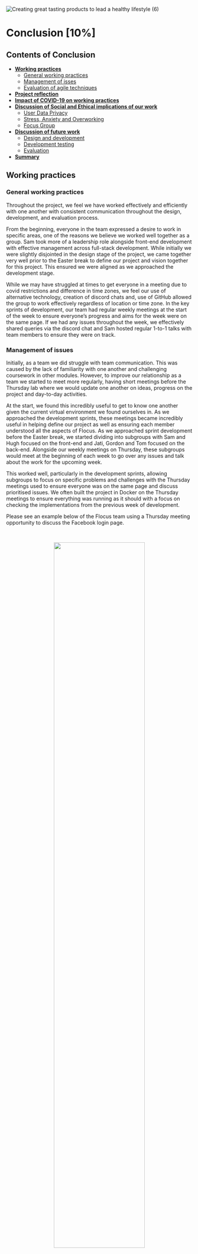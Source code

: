 ![Creating great tasting products to lead a healthy lifestyle (6)](https://user-images.githubusercontent.com/69913789/115700261-6748a700-a35e-11eb-98ff-42c78f4005bf.gif)

# Conclusion [10%]

## Contents of Conclusion

- [**Working practices**](#Working-practices)
  - [General working practices](#General-working-practices)
  - [Management of isses](#Management-of-issues)
  - [Evaluation of agile techniques](#Evaluation-of-agile-techniques)
- [**Project reflection**](#Project-reflection)
- [**Impact of COVID-19 on working practices**](#Impact-of-COVID-19-on-working-practices)
- [**Discussion of Social and Ethical implications of our work**](#Discussion-of-Social-and-Ethical-implications-of-our-work)
  - [User Data Privacy](#User-Data-Privacy)
  - [Stress, Anxiety and Overworking](#Stress,-Anxiety-and-Overworking)
  - [Focus Group](#Focus-Group)
- [**Discussion of future work**](#Discussion-of-future-work)
  - [Design and development](#Design-and-development)
  - [Development testing](#Development-testing)
  - [Evaluation](#Evaluation)
- [**Summary**](#Summary)

## Working practices

### General working practices

Throughout the project, we feel we have worked effectively and efficiently with one another with consistent communication throughout the design, development, and evaluation process.

From the beginning, everyone in the team expressed a desire to work in specific areas, one of the reasons we believe we worked well together as a group. Sam took more of a leadership role alongside front-end development with effective management across full-stack development. While initially we were slightly disjointed in the design stage of the project, we came together very well prior to the Easter break to define our project and vision together for this project. This ensured we were aligned as we approached the development stage.

While we may have struggled at times to get everyone in a meeting due to covid restrictions and difference in time zones, we feel our use of alternative technology, creation of discord chats and, use of GitHub allowed the group to work effectively regardless of location or time zone. In the key sprints of development, our team had regular weekly meetings at the start of the week to ensure everyone’s progress and aims for the week were on the same page. If we had any issues throughout the week, we effectively shared queries via the discord chat and Sam hosted regular 1-to-1 talks with team members to ensure they were on track. 

### Management of issues

Initially, as a team we did struggle with team communication. This was caused by the lack of familiarity with one another and challenging coursework in other modules. However, to improve our relationship as a team we started to meet more regularly, having short meetings before the Thursday lab where we would update one another on ideas, progress on the project and day-to-day activities. 

At the start, we found this incredibly useful to get to know one another given the current virtual environment we found ourselves in. As we approached the development sprints, these meetings became incredibly useful in helping define our project as well as ensuring each member understood all the aspects of Flocus. As we approached sprint development before the Easter break, we started dividing into subgroups with Sam and Hugh focused on the front-end and Jati, Gordon and Tom focused on the back-end. Alongside our weekly meetings on Thursday, these subgroups would meet at the beginning of each week to go over any issues and talk about the work for the upcoming week. 

This worked well, particularly in the development sprints, allowing subgroups to focus on specific problems and challenges with the Thursday meetings used to ensure everyone was on the same page and discuss prioritised issues. We often built the project in Docker on the Thursday meetings to ensure everything was running as it should with a focus on checking the implementations from the previous week of development. 

Please see an example below of the Flocus team using a Thursday meeting opportunity to discuss the Facebook login page. 

<br>
<p align="center">
<img src="../report/Images/teamsCall.jpg" width=70%>
</p>
<b><p align= "center"> Figure 1: A screenshot of a recent team meeting discussing the Facebook login page. </p></b>
</br>

Alongside these meetings, the use of discord was key for the management of issues. As seen in the communication channels section, we had different discord sub-channels to discuss specific issues. These were incredibly useful for sub-teams to query issues and if a specific challenge required the whole team, discussion took place in the general channel. Overall, the regular team and sub-team meetings alongside use of discord channels enabled quick resolution of any of the issues that the team came across throughout the project.

### Evaluation of agile techniques 

During our final stand-up &#128543;, we discussed our overall experience of the project, including our personal experiences of the agile framework. We identified four main aspects of agile that enabled us to succeed in our ambitions:

<ul>
  <li>Stakeholder Involvement</li>
  <li>Customer Collaboration</li>
  <li>Flexibility</li>
  <li>Stress-reduction</li>
</ul>

Our sprints enabled us to focus on an iterative process of development and allowed us to engage key stakeholders towards the end of each sprint – facilitating a customer centric approach. Additionally, we were able to integrate ASAQUA, our partner NGO, into the development process through Gordon’s end-of-sprint liaison and feedback sessions with their team. Organising our tasks into manageable responsibilities also helped the team deal with stress, ensuring that no-one was overwhelmed with work. 

The flexibility of agile added significant value to our MVP. Instead of being focused on process and pre-composed plans, being able to deal with our individual and group responsibilities during incremental sprints, facilitated a greater responsiveness to end-user and stakeholder feedback. This ensured that our design did not deviate from our initial objectives for the theme and message of the application. Additionally, from the feedback that Gordon received from the ASAQUA team, the transparency provided by the Agile framework allowed them to maintain a full understating of development. This will provide benefit in the future as ASAQUA builds on the work that we have previously achieved.  

Agile has been a powerful tool, not only affording benefits to the development team, but also assuring client and stakeholder engagement. Furthermore, agile has helped us deal with issues in an easy and concise manner (such as scheduling and scope creep). As a team, we are incredibly happy that we have maintained this approach throughout the project.

<br>

## Project reflection

Overall, we are immensely proud of Flocus, including the design, development, and evaluation of our MVP (minimum viable product). 

At the start, we believe we got slightly ahead of ourselves by trying to plan a project idea that had far too many moving parts for a project of this size. However, after a couple of meetings we quickly nailed down the area of focus to procrastination with an aspect of raising awareness for a critical world issue. While the project required only one of these aspects, we believed we could effectively and efficiently design a product that was a procrastination tool but raised awareness for water accessibility, including the theme of water running throughout the whole application. 

Due to our extensive ideas and aspirations as a team, when we approached discussing the success of our product, we slightly struggled to define whether our project was a success. On one side we had created a minimum viable product that functioned effectively with a Facebook Login capability. However, on the other side there were still areas, such as the google ads and portal personlisation, that we still wanted to integrate into the application. Overall, we had been successful in creating an MVP with future potential to help raise funds for ASAQUA and, an application that acts as a highly effective procrastination tool. 

So, while we had not met our personal goals for the product, we had been successful in developing an MVP to be passed onto the development team at ASQUA to further optimise and improve the web application soon.  

<br>

## Impact of COVID-19 on working practices

Overall, we believe we successfully adapted and changed our approach to ensure we delivered a strong MVP (minimum viable product) given circumstances created by the COVID-19 pandemic. Initially, the biggest challenge was developing relationships between team members. However, as mentioned above, the more meeting and catch ups we had, the more we got to know one another. This meant that by the time we came to designing Flocus, the team had gelled well and were on the same page regarding the project. 

At times it could have been useful to be in the same room as one another. However, with effective use of teams and discord we were able to quickly come together (albeit virtually) to overcome any challenges we had. We believe one key aspect that ensured we worked successfully as a team was the ability to hold one another accountable for individual work. Without building those initial relationships, this would have been extremely hard. Credit must be given to team member, Jati, who due to the time zone difference was working late into the night in numerous occasions. Our use of virtual tools, as mentioned, ensured we kept an effective communication channel with Jati throughout the project. 

Overall, we are enormously proud of one another for the work in this project. We are overly excited to meet up for a few drinks and food to celebrate our work once the restrictions allow (and Jati can travel to the UK!). 

<br>

## Discussion of Social and Ethical implications of our work

There were several concerns that were raised in the ideation process regarding how our proposed project could bring harm to the end-users and third parties. The following discussion will highlight the issues raised and outline the actions that we took to mitigate against specific risk factors.

### User Data Privacy

Our application’s integration with Facebook was tested using Facebook’s ‘developer mode’ which, allowed for Facebook test accounts to be configured and used. This ensured that during the production process, test-users and focus group participants were protected from data privacy breaches. After development, Flocus will require an application review before it can be deployed to actual Facebook users. The review will assure Facebook that our application only takes necessary data for functionality and, that this data is stored in a secure manner. As outlined by Facebook’s best practices guide, we have designed our log-in process to only receive the required data from Facebook. 

### Stress, Anxiety and Overworking

We were also concerned about whether the application would induce stress, especially for younger age groups. This was a complicated issue to consider, and one that is not easily mitigated. By removing the stressful stimuli of the league table, we would deprive many prospective users of a highly valued component. As such, this will need to be considered by future developers. Having said this, from end-user group feedback, we have not received any criticism regarding stress and anxiety because of working on the application. 

To mitigate against users becoming incentivised to work unhealthy hours whilst using Flocus, we have introduced a set of visual prompts on the personal stats section which, should offer a gentle hint to those who are working too hard. We have aligned these prompts with the UK government’s work hour guidelines and more information is available regarding this implementation in Pt.3 “System Implementation”. 

### Focus Group

Absent of a specific ethical clearance by the University of Bristol, we had to conduct our user group feedback sessions and final focus group with caution. Primarily, we needed to yield feedback on design, navigation, and functionality to better inform our development process and ASAQUA’s future efforts. However, there were a few areas which we needed to be aware of, before holding these feedback sessions:

<ul>
  <li>Personally, Identifiable Information – We did not wish to, nor were we allowed to, garner information from users that would allow them to be personally identified. This included their name and possibly some demographic information. So, to avoid this concern, we opted to run a focus group that was solely directed towards the design of the application. </li>
  <li>Wellbeing – An interesting line of investigation, and potential thesis proposal, would be the impact of Flocus on users’ mental and physical wellbeing. This could have been investigated in relation to direct and indirect channels. Although this would have potentially offered further evidence as to the success (or failure) that we have experienced in producing our application, mental and physical health are multi-faceted topics and should be investigated with consideration. As such, this avenue of research was not pursued.</li>
</ul>

<br>

## Discussion of future work

### Design and development

On the design side of the Flocus, if we had more time, we would have liked to do an extensive user study to develop a stronger understanding of potential areas of improvement. However, from discussions within the team, we have produced the following ideas for future design and development: 

#### Login landing page

- Login capability by email as well alternative social media channels, such as Twitter and LinkedIn, alongside a Google login option.
- An 'about' pop up to read more about the application and what Flocus is.
- More animations around studying and the story behind ASAQUA.

#### Study page

- Introduce a customisable icon that users can design as a work mascot.
- A Google ads section integrated into the page - this will raise revenue that will be donated to ASAQUA. The user is donating by working.
- Portal personalisation so people can alter how long they want to work and have a break for.

#### League table 

- Improved metrics for personal statistics.
- Potential for a swimming race animation keeping in line with the theme of water.
- The current league table only ranked our friends, and the user is not inside it. The improvement would be to insert the user into the table.

#### About page

- Pop-ups for people to learn about ASAQUA rather than bombarding users with all the information at once.
- Option to donate directly to ASAQUA.

#### General development

- Different browser opitimisation.
- Optimise the web page to be effective on web and mobile browsers.
- Tool that could be converted into a PWA (progressive web application) to be effective on mobiles as well as desktop browsers.

### Evaluation

As mentioned previously, in the future we would like to see a full user study of interaction with Flocus. Usability is often considered the most essential factor to investigate as part of the evaluative process. Usability can be defined as the ease of using the webpage and fulfilling user's satisfaction. Key aspects to consider when evaluating the usability of Flocus, include:

- Learnability
- Memorability
- Efficiency
- Satisfaction 
- Errors

Alongside usability, future evaluative techniques could focus on evaluating aspects of the following:

- Content - accuracy, conciseness, understandability and does it contain key information?
- Appearance - page layout, size and font of writing and page flow.
- Interactivity - portal personalisation, feedback, and loyalty.
- Functionality - speed, security, browser compatibility and web/mobile compatibility. 

<br> 

## Summary

Overall, we have really enjoyed working as a team to build this project. It has been great to build a tool that is useful to students like ourselves but also raise awareness for a big issue in water accessibility. 

We would like to thank the lecturing team for all their help throughout the process. We would also like to give a specific thanks to Marceli who very kindly helped us navigate through some of our toughest challenges. 

<br>

## Project report navigation

- [Previous page: Evaluation](https://github.com/STF1998/Desk20/blob/main/report/evaluation.md)
- [Go back to Homepage](https://github.com/STF1998/Desk20)
